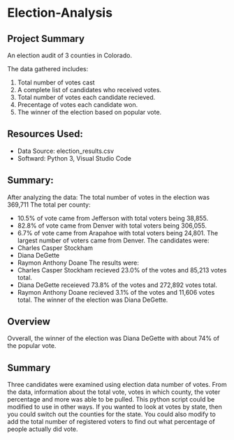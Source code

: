 # Election-Analysis

## Project Summary
An election audit of 3 counties in Colorado. 

The data gathered includes: 
1. Total number of votes cast
2. A complete list of candidates who received votes. 
3. Total number of votes each candidate recieved. 
4. Precentage of votes each candidate won. 
5. The winner of the election based on popular vote. 

## Resources Used:
 - Data Source: election_results.csv
 - Softward: Python 3, Visual Studio Code
 
 ## Summary: 
 After analyzing the data: 
 The total number of votes in the election was 369,711
 The total per county:
  * 10.5% of vote came from Jefferson with total voters being 38,855.
  * 82.8% of vote came from Denver with total voters being 306,055.
  * 6.7% of vote came from Arapahoe with total voters being 24,801.
  The largest number of voters came from Denver.
 The candidates were:
  * Charles Casper Stockham
  * Diana DeGette
  * Raymon Anthony Doane
 The results were: 
  * Charles Casper Stockham recieved 23.0% of the votes and 85,213 votes total. 
  * Diana DeGette receieved 73.8% of the votes and 272,892 votes total.
  * Raymon Anthony Doane recieved 3.1% of the votes and 11,606 votes total. 
 The winner of the election was Diana DeGette. 
 
 ## Overview 
 Ovverall, the winner of the election was Diana DeGette with about 74% of the popular vote. 
 
 ## Summary 
 Three candidates were examined using election data number of votes. From the data, information about the total vote, votes in which county, the voter percentage and more was able to be pulled. This python script could be modified to use in other ways. If you wanted to look at votes by state, then you could switch out the counties for the state. You could also modify to add the total number of registered voters to find out what percentage of people actually did vote. 

